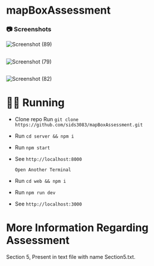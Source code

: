 # mapBoxAssessment

<!-- Screenshots -->

### :camera: Screenshots

![Screenshot (89)](https://nanostack.s3.ap-south-1.amazonaws.com/1703692418660Screenshot%202023-12-27%20at%208.48.46%E2%80%AFPM.png)

##
![Screenshot (79)](https://nanostack.s3.ap-south-1.amazonaws.com/1703692353435Screenshot%202023-12-27%20at%208.48.19%E2%80%AFPM.png)

##
![Screenshot (82)](https://nanostack.s3.ap-south-1.amazonaws.com/1703692373217Screenshot%202023-12-27%20at%208.48.32%E2%80%AFPM.png)


# 🏃‍♀️ Running

-   Clone repo Run `git clone https://github.com/sids3083/mapBoxAssessment.git`
-   Run `cd server && npm i`
-   Run `npm start`
-   See `http://localhost:8000`

    `Open Another Terminal`
-   Run `cd web && npm i`
-   Run `npm run dev`
-   See `http://localhost:3000`


# More Information Regarding Assessment

Section 5, Present in text file with name Section5.txt.